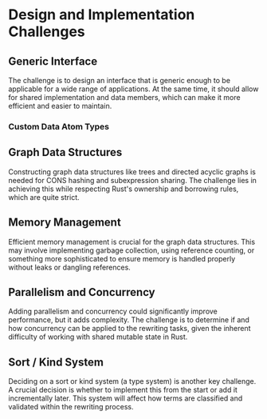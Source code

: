 # Design and Implementation Challenges

## Generic Interface
The challenge is to design an interface that is generic enough to be applicable for a wide range of applications. At the same time, it should allow for shared implementation and data members, which can make it more efficient and easier to maintain.

### Custom Data Atom Types



## Graph Data Structures
Constructing graph data structures like trees and directed acyclic graphs is needed for CONS hashing and subexpression sharing. The challenge lies in achieving this while respecting Rust's ownership and borrowing rules, which are quite strict.

## Memory Management
Efficient memory management is crucial for the graph data structures. This may involve implementing garbage collection, using reference counting, or something more sophisticated to ensure memory is handled properly without leaks or dangling references.

## Parallelism and Concurrency
Adding parallelism and concurrency could significantly improve performance, but it adds complexity. The challenge is to determine if and how concurrency can be applied to the rewriting tasks, given the inherent difficulty of working with shared mutable state in Rust.

## Sort / Kind System
Deciding on a sort or kind system (a type system) is another key challenge. A crucial decision is whether to implement this from the start or add it incrementally later. This system will affect how terms are classified and validated within the rewriting process.
